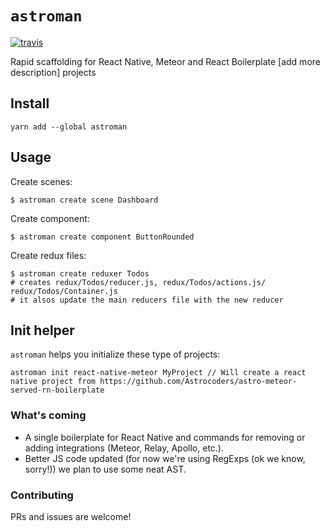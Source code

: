 # `astroman`
[![travis](https://travis-ci.org/Astrocoders/astroman.svg?branch=develop)](https://travis-ci.org/Astrocoders/astroman)

Rapid scaffolding for React Native, Meteor and React Boilerplate [add more description] projects

## Install
```
yarn add --global astroman
```

## Usage
Create scenes:
```
$ astroman create scene Dashboard
```
Create component:
```
$ astroman create component ButtonRounded
```
Create redux files:
```
$ astroman create reduxer Todos
# creates redux/Todos/reducer.js, redux/Todos/actions.js/ redux/Todos/Container.js
# it alsos update the main reducers file with the new reducer
```

## Init helper
`astroman` helps you initialize these type of projects:
```
astroman init react-native-meteor MyProject // Will create a react native project from https://github.com/Astrocoders/astro-meteor-served-rn-boilerplate
```

### What's coming
- A single boilerplate for React Native and commands for removing or adding integrations (Meteor, Relay, Apollo, etc.).
- Better JS code updated (for now we're using RegExps (ok we know, sorry!)) we plan to use some neat AST.

### Contributing
PRs and issues are welcome!
